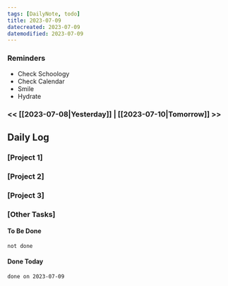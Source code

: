 ```yaml
---
tags: [DailyNote, todo]
title: 2023-07-09
datecreated: 2023-07-09
datemodified: 2023-07-09
---
```


### Reminders
- Check Schoology
- Check Calendar
- Smile
- Hydrate

### << [[2023-07-08|Yesterday]] | [[2023-07-10|Tomorrow]] >>

## Daily Log

### [Project 1]



### [Project 2]



### [Project 3]



### [Other Tasks]

#### To Be Done

```tasks
not done
```

#### Done Today

```tasks
done on 2023-07-09
```
